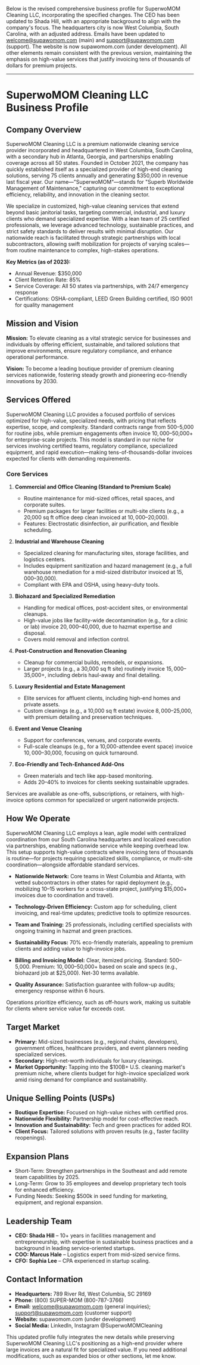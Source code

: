 Below is the revised comprehensive business profile for SuperwoMOM Cleaning LLC, incorporating the specified changes. The CEO has been updated to Shada Hill, with an appropriate background to align with the company's focus. The headquarters city is now West Columbia, South Carolina, with an adjusted address. Emails have been updated to welcome@supawomom.com (main) and support@supawomom.com (support). The website is now supawomom.com (under development). All other elements remain consistent with the previous version, maintaining the emphasis on high-value services that justify invoicing tens of thousands of dollars for premium projects.

---

# **SuperwoMOM Cleaning LLC Business Profile**

## **Company Overview**
SuperwoMOM Cleaning LLC is a premium nationwide cleaning service provider incorporated and headquartered in West Columbia, South Carolina, with a secondary hub in Atlanta, Georgia, and partnerships enabling coverage across all 50 states. Founded in October 2021, the company has quickly established itself as a specialized provider of high-end cleaning solutions, serving 75 clients annually and generating $350,000 in revenue last fiscal year. Our name—"SuperwoMOM"—stands for "Superb Worldwide Management of Maintenance," capturing our commitment to exceptional efficiency, reliability, and innovation in the cleaning sector.

We specialize in customized, high-value cleaning services that extend beyond basic janitorial tasks, targeting commercial, industrial, and luxury clients who demand specialized expertise. With a lean team of 25 certified professionals, we leverage advanced technology, sustainable practices, and strict safety standards to deliver results with minimal disruption. Our nationwide reach is facilitated through strategic partnerships with local subcontractors, allowing swift mobilization for projects of varying scales—from routine maintenance to complex, high-stakes operations.

**Key Metrics (as of 2023):**
- Annual Revenue: $350,000
- Client Retention Rate: 85%
- Service Coverage: All 50 states via partnerships, with 24/7 emergency response
- Certifications: OSHA-compliant, LEED Green Building certified, ISO 9001 for quality management

## **Mission and Vision**
**Mission:** To elevate cleaning as a vital strategic service for businesses and individuals by offering efficient, sustainable, and tailored solutions that improve environments, ensure regulatory compliance, and enhance operational performance.

**Vision:** To become a leading boutique provider of premium cleaning services nationwide, fostering steady growth and pioneering eco-friendly innovations by 2030.

## **Services Offered**
SuperwoMOM Cleaning LLC provides a focused portfolio of services optimized for high-value, specialized needs, with pricing that reflects expertise, scope, and complexity. Standard contracts range from $500–$5,000 for routine jobs, while premium engagements often invoice $10,000–$50,000+ for enterprise-scale projects. This model is standard in our niche for services involving certified teams, regulatory compliance, specialized equipment, and rapid execution—making tens-of-thousands-dollar invoices expected for clients with demanding requirements.

### **Core Services**
1. **Commercial and Office Cleaning (Standard to Premium Scale)**  
   - Routine maintenance for mid-sized offices, retail spaces, and corporate suites.  
   - Premium packages for larger facilities or multi-site clients (e.g., a 20,000 sq ft office deep clean invoiced at $10,000–$20,000).  
   - Features: Electrostatic disinfection, air purification, and flexible scheduling.

2. **Industrial and Warehouse Cleaning**  
   - Specialized cleaning for manufacturing sites, storage facilities, and logistics centers.  
   - Includes equipment sanitization and hazard management (e.g., a full warehouse remediation for a mid-sized distributor invoiced at $15,000–$30,000).  
   - Compliant with EPA and OSHA, using heavy-duty tools.

3. **Biohazard and Specialized Remediation**  
   - Handling for medical offices, post-accident sites, or environmental cleanups.  
   - High-value jobs like facility-wide decontamination (e.g., for a clinic or lab) invoice $20,000–$40,000, due to hazmat expertise and disposal.  
   - Covers mold removal and infection control.

4. **Post-Construction and Renovation Cleaning**  
   - Cleanup for commercial builds, remodels, or expansions.  
   - Larger projects (e.g., a 30,000 sq ft site) routinely invoice $15,000–$35,000+, including debris haul-away and final detailing.

5. **Luxury Residential and Estate Management**  
   - Elite services for affluent clients, including high-end homes and private assets.  
   - Custom cleanings (e.g., a 10,000 sq ft estate) invoice $8,000–$25,000, with premium detailing and preservation techniques.

6. **Event and Venue Cleaning**  
   - Support for conferences, venues, and corporate events.  
   - Full-scale cleanups (e.g., for a 10,000-attendee event space) invoice $10,000–$30,000, focusing on quick turnaround.

7. **Eco-Friendly and Tech-Enhanced Add-Ons**  
   - Green materials and tech like app-based monitoring.  
   - Adds 20–40% to invoices for clients seeking sustainable upgrades.

Services are available as one-offs, subscriptions, or retainers, with high-invoice options common for specialized or urgent nationwide projects.

## **How We Operate**
SuperwoMOM Cleaning LLC employs a lean, agile model with centralized coordination from our South Carolina headquarters and localized execution via partnerships, enabling nationwide service while keeping overhead low. This setup supports high-value contracts where invoicing tens of thousands is routine—for projects requiring specialized skills, compliance, or multi-site coordination—alongside affordable standard services.

- **Nationwide Network:** Core teams in West Columbia and Atlanta, with vetted subcontractors in other states for rapid deployment (e.g., mobilizing 10–15 workers for a cross-state project, justifying $15,000+ invoices due to coordination and travel).

- **Technology-Driven Efficiency:** Custom app for scheduling, client invoicing, and real-time updates; predictive tools to optimize resources.

- **Team and Training:** 25 professionals, including certified specialists with ongoing training in hazmat and green practices.

- **Sustainability Focus:** 70% eco-friendly materials, appealing to premium clients and adding value to high-invoice jobs.

- **Billing and Invoicing Model:** Clear, itemized pricing. Standard: $500–$5,000. Premium: $10,000–$50,000+ based on scale and specs (e.g., biohazard job at $25,000). Net-30 terms available.

- **Quality Assurance:** Satisfaction guarantee with follow-up audits; emergency response within 6 hours.

Operations prioritize efficiency, such as off-hours work, making us suitable for clients where service value far exceeds cost.

## **Target Market**
- **Primary:** Mid-sized businesses (e.g., regional chains, developers), government offices, healthcare providers, and event planners needing specialized services.
- **Secondary:** High-net-worth individuals for luxury cleanings.
- **Market Opportunity:** Tapping into the $100B+ U.S. cleaning market's premium niche, where clients budget for high-invoice specialized work amid rising demand for compliance and sustainability.

## **Unique Selling Points (USPs)**
- **Boutique Expertise:** Focused on high-value niches with certified pros.
- **Nationwide Flexibility:** Partnership model for cost-effective reach.
- **Innovation and Sustainability:** Tech and green practices for added ROI.
- **Client Focus:** Tailored solutions with proven results (e.g., faster facility reopenings).

## **Expansion Plans**
- Short-Term: Strengthen partnerships in the Southeast and add remote team capabilities by 2025.
- Long-Term: Grow to 35 employees and develop proprietary tech tools for enhanced efficiency.
- Funding Needs: Seeking $500k in seed funding for marketing, equipment, and regional expansion.

## **Leadership Team**
- **CEO: Shada Hill** – 10+ years in facilities management and entrepreneurship, with expertise in sustainable business practices and a background in leading service-oriented startups.
- **COO: Marcus Hale** – Logistics expert from mid-sized service firms.
- **CFO: Sophia Lee** – CPA experienced in startup scaling.

## **Contact Information**
- **Headquarters:** 789 River Rd, West Columbia, SC 29169
- **Phone:** (800) SUPER-MOM (800-787-3766)
- **Email:** welcome@supawomom.com (general inquiries); support@supawomom.com (customer support)
- **Website:** supawomom.com (under development)
- **Social Media:** LinkedIn, Instagram @SuperwoMOMCleaning

This updated profile fully integrates the new details while preserving SuperwoMOM Cleaning LLC's positioning as a high-end provider where large invoices are a natural fit for specialized value. If you need additional modifications, such as expanded bios or other sections, let me know.